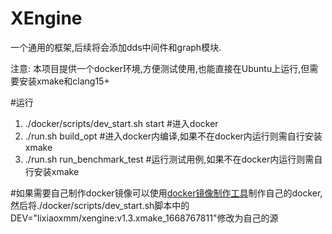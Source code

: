 # XEngine
一个通用的框架,后续将会添加dds中间件和graph模块.

注意:
  本项目提供一个docker环境,方便测试使用,也能直接在Ubuntu上运行,但需要安装xmake和clang15+
  
#运行
1.  ./docker/scripts/dev_start.sh start   #进入docker
2.  ./run.sh build_opt                    #进入docker内编译,如果不在docker内运行则需自行安装xmake
3.  ./run.sh run_benchmark_test           #运行测试用例,如果不在docker内运行则需自行安装xmake

#如果需要自己制作docker镜像可以使用[docker镜像制作工具](https://github.com/LishaUnfoolish/XEngine_docker_tools)制作自己的docker,然后将./docker/scripts/dev_start.sh脚本中的DEV="lixiaoxmm/xengine:v1.3.xmake_1668767811"修改为自己的源
